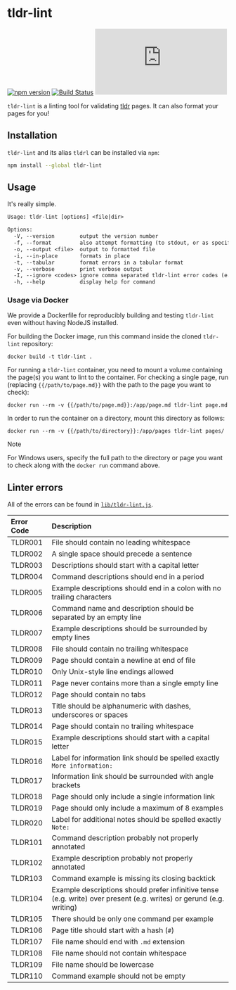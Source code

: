 # tldr-lint

[![npm version][npm-image]][npm-url]
[![Build Status][github-actions-image]][github-actions-url]
[![Matrix chat][matrix-image]][matrix-url]

`tldr-lint` is a linting tool for validating [tldr](https://github.com/tldr-pages/tldr) pages.
It can also format your pages for you!

## Installation

`tldr-lint` and its alias `tldrl` can be installed via `npm`:

```sh
npm install --global tldr-lint
```

## Usage

It's really simple.

```txt
Usage: tldr-lint [options] <file|dir>

Options:
  -V, --version        output the version number
  -f, --format         also attempt formatting (to stdout, or as specified by -o)
  -o, --output <file>  output to formatted file
  -i, --in-place       formats in place
  -t, --tabular        format errors in a tabular format
  -v, --verbose        print verbose output
  -I, --ignore <codes> ignore comma separated tldr-lint error codes (e.g. "TLDR001,TLDR0014")
  -h, --help           display help for command
```

### Usage via Docker

We provide a Dockerfile for reproducibly building and testing `tldr-lint` even without having NodeJS installed.

For building the Docker image, run this command inside the cloned `tldr-lint` repository:

`docker build -t tldr-lint .`

For running a `tldr-lint` container, you need to mount a volume containing the page(s) you want to lint to the container.
For checking a single page, run (replacing `{{/path/to/page.md}}` with the path to the page you want to check):

`docker run --rm -v {{/path/to/page.md}}:/app/page.md tldr-lint page.md`

In order to run the container on a directory, mount this directory as follows:

`docker run --rm -v {{/path/to/directory}}:/app/pages tldr-lint pages/`

> [!NOTE]
> For Windows users, specify the full path to the directory or page you want to check along with the `docker run` command above.

## Linter errors

All of the errors can be found in [`lib/tldr-lint.js`](./lib/tldr-lint.js).

Error Code  | Description
:---------- | :-----------
TLDR001     | File should contain no leading whitespace
TLDR002     | A single space should precede a sentence
TLDR003     | Descriptions should start with a capital letter
TLDR004     | Command descriptions should end in a period
TLDR005     | Example descriptions should end in a colon with no trailing characters
TLDR006     | Command name and description should be separated by an empty line
TLDR007     | Example descriptions should be surrounded by empty lines
TLDR008     | File should contain no trailing whitespace
TLDR009     | Page should contain a newline at end of file
TLDR010     | Only Unix-style line endings allowed
TLDR011     | Page never contains more than a single empty line
TLDR012     | Page should contain no tabs
TLDR013     | Title should be alphanumeric with dashes, underscores or spaces
TLDR014     | Page should contain no trailing whitespace
TLDR015     | Example descriptions should start with a capital letter
TLDR016     | Label for information link should be spelled exactly `More information: `
TLDR017     | Information link should be surrounded with angle brackets
TLDR018     | Page should only include a single information link
TLDR019     | Page should only include a maximum of 8 examples
TLDR020     | Label for additional notes should be spelled exactly `Note: `
TLDR101     | Command description probably not properly annotated
TLDR102     | Example description probably not properly annotated
TLDR103     | Command example is missing its closing backtick
TLDR104     | Example descriptions should prefer infinitive tense (e.g. write) over present (e.g. writes) or gerund (e.g. writing)
TLDR105     | There should be only one command per example
TLDR106     | Page title should start with a hash (`#`)
TLDR107     | File name should end with `.md` extension
TLDR108     | File name should not contain whitespace
TLDR109     | File name should be lowercase
TLDR110     | Command example should not be empty

[npm-url]: https://www.npmjs.com/package/tldr-lint
[npm-image]: https://img.shields.io/npm/v/tldr-lint.svg

[github-actions-url]: https://github.com/tldr-pages/tldr-lint/actions
[github-actions-image]: https://img.shields.io/github/actions/workflow/status/tldr-pages/tldr-lint/test.yml?branch=main

[matrix-url]: https://matrix.to/#/#tldr-pages:matrix.org
[matrix-image]: https://img.shields.io/matrix/tldr-pages:matrix.org?label=chat+on+matrix
